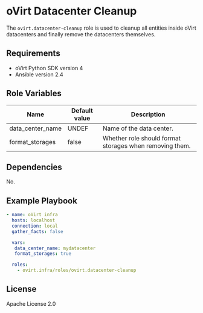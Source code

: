 oVirt Datacenter Cleanup
========================

The `ovirt.datacenter-cleanup` role is used to cleanup all entities inside
oVirt datacenters and finally remove the datacenters themselves.

Requirements
------------

 * oVirt Python SDK version 4
 * Ansible version 2.4

Role Variables
--------------

| Name                     | Default value         | Description                          |
|--------------------------|-----------------------|--------------------------------------|
| data_center_name         | UNDEF                 | Name of the data center.             |
| format_storages          | false                 | Whether role should format storages when removing them. |

Dependencies
------------

No.

Example Playbook
----------------

```yaml
- name: oVirt infra
  hosts: localhost
  connection: local
  gather_facts: false

  vars:
   data_center_name: mydatacenter
   format_storages: true

  roles:
    - ovirt.infra/roles/ovirt.datacenter-cleanup
```

License
-------

Apache License 2.0
